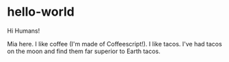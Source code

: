 # hello-world

Hi Humans!

Mia here. I like coffee (I'm made of Coffeescript!). I like tacos. I've had tacos on the moon and find them far superior to Earth tacos.
